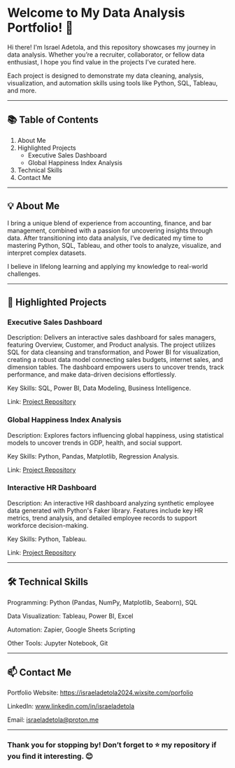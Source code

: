 # Welcome to My Data Analysis Portfolio! 👋

Hi there! I'm Israel Adetola, and this repository showcases my journey in data analysis. Whether you’re a recruiter, collaborator, or fellow data enthusiast, I hope you find value in the projects I’ve curated here.

Each project is designed to demonstrate my data cleaning, analysis, visualization, and automation skills using tools like Python, SQL, Tableau, and more.

--------------------------------------------------------------------------------------------------------------------------------------------------------------------------------------------------

## 📚 Table of Contents

1. About Me
2. Highlighted Projects
   - Executive Sales Dashboard 
   - Global Happiness Index Analysis
3. Technical Skills
4. Contact Me

--------------------------------------------------------------------------------------------------------------------------------------------------------------------------------------------------

## 💡 About Me

I bring a unique blend of experience from accounting, finance, and bar management, combined with a passion for uncovering insights through data. After transitioning into data analysis, I’ve dedicated my time to mastering Python, SQL, Tableau, and other tools to analyze, visualize, and interpret complex datasets.

I believe in lifelong learning and applying my knowledge to real-world challenges.

--------------------------------------------------------------------------------------------------------------------------------------------------------------------------------------------------

## 🚀 Highlighted Projects

### Executive Sales Dashboard 

Description: Delivers an interactive sales dashboard for sales managers, featuring Overview, Customer, and Product analysis. The project utilizes SQL for data cleansing and transformation, and Power BI for visualization, creating a robust data model connecting sales budgets, internet sales, and dimension tables. The dashboard empowers users to uncover trends, track performance, and make data-driven decisions effortlessly.

Key Skills: SQL, Power BI, Data Modeling, Business Intelligence.

Link: [Project Repository](https://github.com/AnalystAdetola/PortfolioProjects/tree/main/ExecutiveSalesDashboard)




### Global Happiness Index Analysis

Description: Explores factors influencing global happiness, using statistical models to uncover trends in GDP, health, and social support.

Key Skills: Python, Pandas, Matplotlib, Regression Analysis.

Link: [Project Repository](https://github.com/AnalystAdetola/PortfolioProjects/tree/main/WorldHapiness)




### Interactive HR Dashboard

Description: An interactive HR dashboard analyzing synthetic employee data generated with Python's Faker library. Features include key HR metrics, trend analysis, and detailed employee records to support workforce decision-making.

Key Skills: Python, Tableau.

Link: [Project Repository](https://github.com/AnalystAdetola/PortfolioProjects/tree/main/InteractiveHRDashboard)



--------------------------------------------------------------------------------------------------------------------------------------------------------------------------------------------------

## 🛠 Technical Skills

Programming: Python (Pandas, NumPy, Matplotlib, Seaborn), SQL

Data Visualization: Tableau, Power BI, Excel

Automation: Zapier, Google Sheets Scripting

Other Tools: Jupyter Notebook, Git


--------------------------------------------------------------------------------------------------------------------------------------------------------------------------------------------------

## 📫 Contact Me

Portfolio Website: https://israeladetola2024.wixsite.com/porfolio

LinkedIn: www.linkedin.com/in/israeladetola

Email: israeladetola@proton.me

--------------------------------------------------------------------------------------------------------------------------------------------------------------------------------------------------

### Thank you for stopping by! Don’t forget to ⭐ my repository if you find it interesting. 😊




